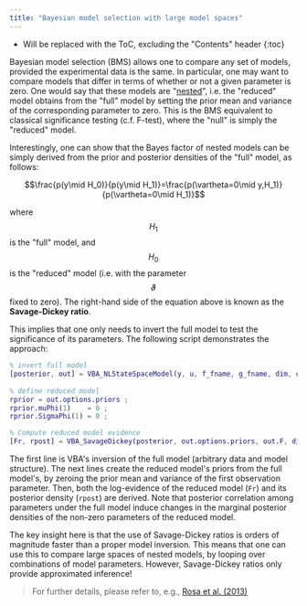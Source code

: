 ```yaml
---
title: "Bayesian model selection with large model spaces"
---
```

* Will be replaced with the ToC, excluding the "Contents" header
{:toc}

Bayesian model selection (BMS) allows one to compare any set of models, provided the experimental data is the same. In particular, one may want to compare models that differ in terms of whether or not a given parameter is zero. One would say that these models are "[nested](https://en.wikipedia.org/wiki/Statistical_model#Nested_models)", i.e. the "reduced" model obtains from the "full" model by setting the prior mean and variance of the corresponding parameter to zero. This is the BMS equivalent to classical significance testing (c.f. F-test), where the "null" is simply the "reduced" model.

Interestingly, one can show that the Bayes factor of nested models can be simply derived from the prior and posterior densities of the "full" model, as follows:

$$\frac{p(y\mid H_0)}{p(y\mid H_1)}=\frac{p(\vartheta=0\mid y,H_1)}{p(\vartheta=0\mid H_1)}$$

where $$H_1$$ is the "full" model, and $$H_0$$ is the "reduced" model (i.e. with the parameter $$\vartheta$$ fixed to zero). The right-hand side of the equation above is known as the **Savage-Dickey ratio**.

This implies that one only needs to invert the full model to test the significance of its parameters. The following script demonstrates the approach:

```matlab
% invert full model
[posterior, out] = VBA_NLStateSpaceModel(y, u, f_fname, g_fname, dim, options) ;
   
% define reduced model
rprior = out.options.priors ;
rprior.muPhi(1)    = 0 ;
rprior.SigmaPhi(1) = 0 ;

% Compute reduced model evidence
[Fr, rpost] = VBA_SavageDickey(posterior, out.options.priors, out.F, dim, rprior) ;
```

The first line is VBA's inversion of the full model (arbitrary data and model structure). The next lines create the reduced model's priors from the full model's, by zeroing the prior mean and variance of the first observation parameter. Then, both the log-evidence of the reduced model (`Fr`) and its posterior density (`rpost`) are derived. Note that posterior correlation among parameters under the full model induce changes in the marginal posterior densities of the non-zero parameters of the reduced model.

The key insight here is that the use of Savage-Dickey ratios is orders of magnitude faster than a proper model inversion. This means that one can use this to compare large spaces of nested models, by looping over combinations of model parameters. However, Savage-Dickey ratios only provide approximated inference!

> For further details, please refer to, e.g., [Rosa et al. (2013)](https://www.ncbi.nlm.nih.gov/pubmed/21459150)

